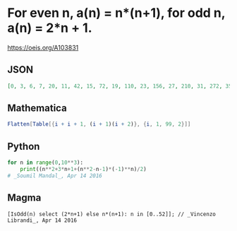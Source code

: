 # For even n, a\(n\) \= n\*\(n\+1\), for odd n, a\(n\) \= 2\*n \+ 1\.
https://oeis.org/A103831
## JSON
```JSON
[0, 3, 6, 7, 20, 11, 42, 15, 72, 19, 110, 23, 156, 27, 210, 31, 272, 35, 342, 39, 420, 43, 506, 47, 600, 51, 702, 55, 812, 59, 930, 63, 1056, 67, 1190, 71, 1332, 75, 1482, 79, 1640, 83, 1806, 87, 1980, 91, 2162, 95, 2352, 99, 2550, 103, 2756, 107, 2970, 111, 3192, 115]
```
## Mathematica
```Mathematica
Flatten[Table[{i + i + 1, (i + 1)(i + 2)}, {i, 1, 99, 2}]]
```
## Python
```Python
for n in range(0,10**3):
    print((n**2+3*n+1+(n**2-n-1)*(-1)**n)/2)
# _Soumil Mandal_, Apr 14 2016
```
## Magma
```Magma
[IsOdd(n) select (2*n+1) else n*(n+1): n in [0..52]]; // _Vincenzo Librandi_, Apr 14 2016
```
